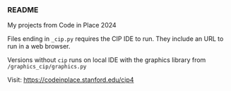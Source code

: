 ### README

My projects from Code in Place 2024

Files ending in `_cip.py` requires the CIP IDE to run. They include an URL to run in a web browser.

Versions without `cip` runs on local IDE with the graphics library from `/graphics_cip/graphics.py`

Visit:
https://codeinplace.stanford.edu/cip4
